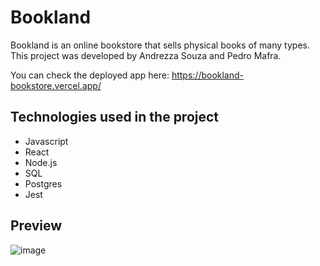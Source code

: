 # Bookland

Bookland is an online bookstore that sells physical books of many types. This project was developed by Andrezza Souza and Pedro Mafra.

You can check the deployed app here: 
https://bookland-bookstore.vercel.app/

## Technologies used in the project

* Javascript
* React
* Node.js
* SQL
* Postgres
* Jest

## Preview
![image](https://user-images.githubusercontent.com/72293497/141213785-7d8c1dd6-5e8a-4326-8182-d4bc81f184ae.png)
